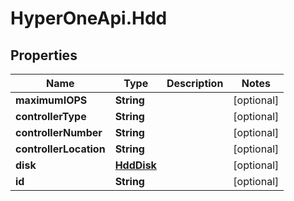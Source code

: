 # HyperOneApi.Hdd

## Properties
Name | Type | Description | Notes
------------ | ------------- | ------------- | -------------
**maximumIOPS** | **String** |  | [optional] 
**controllerType** | **String** |  | [optional] 
**controllerNumber** | **String** |  | [optional] 
**controllerLocation** | **String** |  | [optional] 
**disk** | [**HddDisk**](HddDisk.md) |  | [optional] 
**id** | **String** |  | [optional] 



